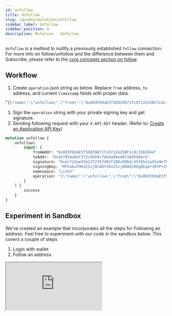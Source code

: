 ```yaml
---
id: unfollow
title: Unfollow
slug: /guides/mutation/unfollow
sidebar_label: Unfollow
sidebar_position: 4
description: Mutation - Unfollow
---
```


`Unfollow` is a method to nullify a previously established `follow` connection. For more info on follow/unfollow and the difference between them and Subscribe, please refer to the [core concepts section on follow](/concepts/follow-connection).


## Workflow


1. Create `operation` json string as below. Replace `from` address, `to` address, and current `timestamp` fields with proper data. 

```graphql
”{\"name\":\"unfollow\",\"from\":\"0x803F69aE5f5D839071fcD712e25BF3c8c35B2664\",\"to\":\"0xab7824a05ef372c95b9cfeb4a8be487a0d5d8ecb\",\"namespace\":\"Link3\",\"network\":\"ETH\",\"alias\":\"\",\"timestamp\":1662671067623}
```

1. Sign the `operation` string with your private signing key and get signature.
2. Sending following request with your `X-API-KEY` header. (Refer to: [Create an Application API Key](/guides/authentication/get-api-key))

```graphql
mutation unfollow {
    unfollow(
        input: {
            fromAddr: "0x803F69aE5f5D839071fcD712e25BF3c8c35B2664"
            toAddr: "0xab7824a0ef372c95b9cfeb4a8be487a0d5d8ecb"
            signature: "0xdcf2dae91b1372767d05f209c096dc35f65e1a91e9e7b0521a8a23802e42ca273aea934046e79ec75f8290ff6c1b7bf35d023c8dcb0bf956f56fdaec3633620f1c"
            signingKey: "MFkwEwYHKoZIzj0CAQYIKoZIzj0DAQcDQgAEqw+1M+P+2SBcf6mTtGEQ2rbEIq0/eYbzYPtzu75DfC93Y6twu7yq7BEE3yqokSIpBGXI92m6EPkhH+kUx4+ZyQ=="
            namespace: "Link3"
            operation: "{\"name\":\"unfollow\",\"from\":\"0x803F69aE5f5D839071fcD712e25BF3c8c35B2664\",\"to\":\"0xab7824a05ef372c95b9cfeb4a8be487a0d5d8ecb\",\"namespace\":\"Link3\",\"network\":\"ETH\",\"alias\":\"\",\"timestamp\":1662672662629}"
        }
    ) {
        success
    }
}
```

## Experiment in Sandbox

We’ve created an example that incorporates all the steps for Following an address. Feel free to experiment with our code in the sandbox below. This covers a couple of steps

1. Login with wallet
2. Follow an address

<iframe src="https://codesandbox.io/embed/follow-unfollow-e6x6fh?codemirror=1&fontsize=14&hidenavigation=0&theme=dark&runonclick=1&view=split&module=/src/App.tsx"
    title="connect-with-follow-button"
    allow="accelerometer; ambient-light-sensor; camera; encrypted-media; geolocation; gyroscope; hid; microphone; midi; payment; usb; vr; xr-spatial-tracking"
    sandbox="allow-forms allow-modals allow-popups allow-presentation allow-same-origin allow-scripts"
></iframe>